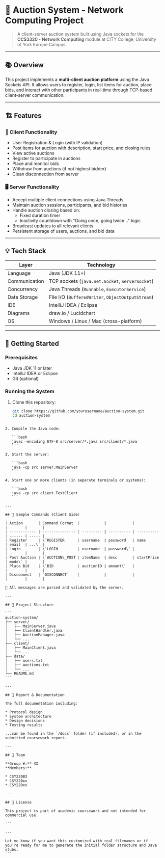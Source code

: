 
# 🧧 Auction System - Network Computing Project

> A client-server auction system built using Java sockets for the **CCS3320 - Network Computing** module at CITY College, University of York Europe Campus.

---

## 📚 Overview

This project implements a **multi-client auction platform** using the Java Sockets API. It allows users to register, login, list items for auction, place bids, and interact with other participants in real-time through TCP-based client-server communication.

---

## 🏗️ Features

### 👥 Client Functionality
- User Registration & Login (with IP validation)
- Post items for auction with description, start price, and closing rules
- View active auctions
- Register to participate in auctions
- Place and monitor bids
- Withdraw from auctions (if not highest bidder)
- Clean disconnection from server

### 🖥️ Server Functionality
- Accept multiple client connections using Java Threads
- Maintain auction sessions, participants, and bid histories
- Handle auction closing based on:
  - Fixed duration timer
  - Inactivity countdown with "Going once, going twice..." logic
- Broadcast updates to all relevant clients
- Persistent storage of users, auctions, and bid data

---

## 💡 Tech Stack

| Layer | Technology |
|-------|------------|
| Language | Java (JDK 11+) |
| Communication | TCP sockets (`java.net.Socket`, `ServerSocket`) |
| Concurrency | Java Threads (`Runnable`, `ExecutorService`) |
| Data Storage | File I/O (`BufferedWriter`, `ObjectOutputStream`) |
| IDE | IntelliJ IDEA / Eclipse |
| Diagrams | draw.io / Lucidchart |
| OS | Windows / Linux / Mac (cross-platform) |

---

## 🚀 Getting Started

### Prerequisites
- Java JDK 11 or later
- IntelliJ IDEA or Eclipse
- Git (optional)

### Running the System

1. Clone this repository:
   ```bash
   git clone https://github.com/yourusername/auction-system.git
   cd auction-system
````

2. Compile the Java code:

   ```bash
   javac -encoding UTF-8 src/server/*.java src/client/*.java
   ```

3. Start the server:

   ```bash
   java -cp src server.MainServer
   ```

4. Start one or more clients (in separate terminals or systems):

   ```bash
   java -cp src client.TestClient
   ```

---

## 🧪 Sample Commands (Client Side)

| Action       | Command Format  |           |            |            |        |       |
| ------------ | --------------- | --------- | ---------- | ---------- | ------ | ----- |
| Register     | \`REGISTER      | username  | password   | name       | email  | ...\` |
| Login        | \`LOGIN         | username  | password\` |            |        |       |
| Post Auction | \`AUCTION\_POST | itemName  | desc       | startPrice | mode\` |       |
| Place Bid    | \`BID           | auctionID | amount\`   |            |        |       |
| Disconnect   | `DISCONNECT`    |           |            |            |        |       |

📌 All messages are parsed and validated by the server.

---

## 📁 Project Structure

```
auction-system/
├── server/
│   ├── MainServer.java
│   ├── ClientHandler.java
│   ├── AuctionManager.java
│   └── ...
├── client/
│   ├── MainClient.java
│   └── ...
├── data/
│   ├── users.txt
│   ├── auctions.txt
│   └── ...
└── README.md
```

---

## 🧾 Report & Documentation

The full documentation including:

* Protocol design
* System architecture
* Design decisions
* Testing results

...can be found in the `/docs` folder (if included), or in the submitted coursework report.

---

## 👥 Team

**Group #:** XX
**Members:**

* CSY22083
* CSY220xx
* CSY220xx

---

## 📜 License

This project is part of academic coursework and not intended for commercial use.

```

---

Let me know if you want this customized with real filenames or if you're ready for me to generate the initial folder structure and Java stubs.
```

